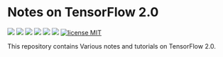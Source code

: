 # Notes on TensorFlow 2.0

![](https://img.shields.io/badge/dependencies-TensorFlow20-blue)
![](https://img.shields.io/badge/dependencies-Jupyter-red)
![](https://img.shields.io/github/forks/michelucci/TF20-Notes?label=Fork)
![](https://img.shields.io/github/last-commit/michelucci/TF20-Notes.svg)
![](https://img.shields.io/github/stars/michelucci/TF20-Notes.svg)
![](https://img.shields.io/github/issues/michelucci/TF20-Notes.svg)
[![license MIT](https://img.shields.io/badge/license-MIT-green.svg)](https://opensource.org/licenses/MIT)


This repository contains Various notes and tutorials on TensorFlow 2.0.

